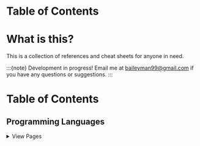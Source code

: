 # Table of Contents

# What is this?

This is a collection of references and cheat sheets for anyone in need.

:::{note}
Development in progress! Email me at baileyman99@gmail.com if you have any questions or suggestions.
:::

# Table of Contents

## Programming Languages
<details>
<summary>View Pages</summary>

#### Data Science
- [Python](languages/python/python.md)
- [R](languages/r/r.md)
- [MATLAB](languages/matlab/matlab.md)
- []()
- []()

#### Web Development
- [HTML](languages/html/html.md)
- [CSS](langauges/css/css.md)
- [JavaScript](langauges/javascript/javascript.md)
- []()


#### Other
- []()
- []()

</details>